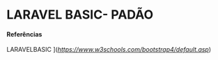 # LARAVEL BASIC- PADÃO

#### Referências
LARAVELBASIC ](*https://www.w3schools.com/bootstrap4/default.asp*)
